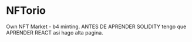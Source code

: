# NFTorio
Own NFT Market - b4 minting.
ANTES DE APRENDER SOLIDITY tengo que APRENDER REACT asi hago alta pagina.
